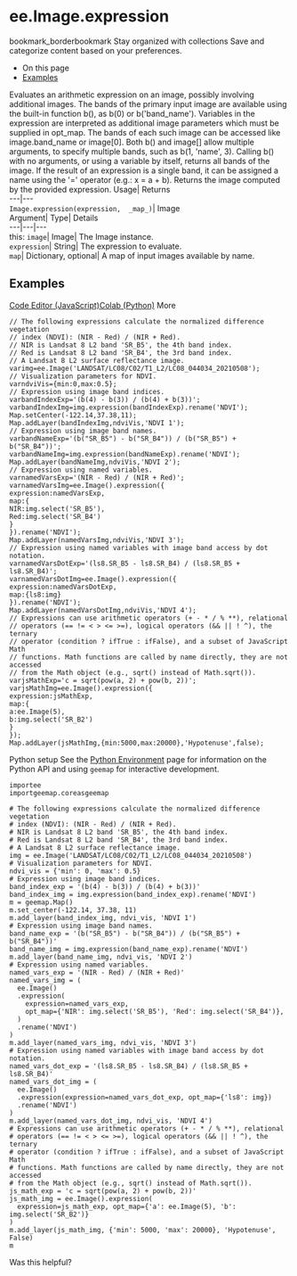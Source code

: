  
#  ee.Image.expression 
bookmark_borderbookmark Stay organized with collections  Save and categorize content based on your preferences.
  * On this page
  * [Examples](https://developers.google.com/earth-engine/apidocs/ee-image-expression#examples)


Evaluates an arithmetic expression on an image, possibly involving additional images. 
The bands of the primary input image are available using the built-in function b(), as b(0) or b('band_name').
Variables in the expression are interpreted as additional image parameters which must be supplied in opt_map. The bands of each such image can be accessed like image.band_name or image[0].
Both b() and image[] allow multiple arguments, to specify multiple bands, such as b(1, 'name', 3). Calling b() with no arguments, or using a variable by itself, returns all bands of the image.
If the result of an expression is a single band, it can be assigned a name using the '=' operator (e.g.: x = a + b).
Returns the image computed by the provided expression.
Usage| Returns  
---|---  
`Image.expression(expression,  _map_)`| Image  
Argument| Type| Details  
---|---|---  
this: `image`| Image| The Image instance.  
`expression`| String| The expression to evaluate.  
`map`| Dictionary, optional| A map of input images available by name.  
## Examples
[Code Editor (JavaScript)](https://developers.google.com/earth-engine/apidocs/ee-image-expression#code-editor-javascript-sample)[Colab (Python)](https://developers.google.com/earth-engine/apidocs/ee-image-expression#colab-python-sample) More
```
// The following expressions calculate the normalized difference vegetation
// index (NDVI): (NIR - Red) / (NIR + Red).
// NIR is Landsat 8 L2 band 'SR_B5', the 4th band index.
// Red is Landsat 8 L2 band 'SR_B4', the 3rd band index.
// A Landsat 8 L2 surface reflectance image.
varimg=ee.Image('LANDSAT/LC08/C02/T1_L2/LC08_044034_20210508');
// Visualization parameters for NDVI.
varndviVis={min:0,max:0.5};
// Expression using image band indices.
varbandIndexExp='(b(4) - b(3)) / (b(4) + b(3))';
varbandIndexImg=img.expression(bandIndexExp).rename('NDVI');
Map.setCenter(-122.14,37.38,11);
Map.addLayer(bandIndexImg,ndviVis,'NDVI 1');
// Expression using image band names.
varbandNameExp='(b("SR_B5") - b("SR_B4")) / (b("SR_B5") + b("SR_B4"))';
varbandNameImg=img.expression(bandNameExp).rename('NDVI');
Map.addLayer(bandNameImg,ndviVis,'NDVI 2');
// Expression using named variables.
varnamedVarsExp='(NIR - Red) / (NIR + Red)';
varnamedVarsImg=ee.Image().expression({
expression:namedVarsExp,
map:{
NIR:img.select('SR_B5'),
Red:img.select('SR_B4')
}
}).rename('NDVI');
Map.addLayer(namedVarsImg,ndviVis,'NDVI 3');
// Expression using named variables with image band access by dot notation.
varnamedVarsDotExp='(ls8.SR_B5 - ls8.SR_B4) / (ls8.SR_B5 + ls8.SR_B4)';
varnamedVarsDotImg=ee.Image().expression({
expression:namedVarsDotExp,
map:{ls8:img}
}).rename('NDVI');
Map.addLayer(namedVarsDotImg,ndviVis,'NDVI 4');
// Expressions can use arithmetic operators (+ - * / % **), relational
// operators (== != < > <= >=), logical operators (&& || ! ^), the ternary
// operator (condition ? ifTrue : ifFalse), and a subset of JavaScript Math
// functions. Math functions are called by name directly, they are not accessed
// from the Math object (e.g., sqrt() instead of Math.sqrt()).
varjsMathExp='c = sqrt(pow(a, 2) + pow(b, 2))';
varjsMathImg=ee.Image().expression({
expression:jsMathExp,
map:{
a:ee.Image(5),
b:img.select('SR_B2')
}
});
Map.addLayer(jsMathImg,{min:5000,max:20000},'Hypotenuse',false);
```
Python setup
See the [ Python Environment](https://developers.google.com/earth-engine/guides/python_install) page for information on the Python API and using `geemap` for interactive development.
```
importee
importgeemap.coreasgeemap
```
```
# The following expressions calculate the normalized difference vegetation
# index (NDVI): (NIR - Red) / (NIR + Red).
# NIR is Landsat 8 L2 band 'SR_B5', the 4th band index.
# Red is Landsat 8 L2 band 'SR_B4', the 3rd band index.
# A Landsat 8 L2 surface reflectance image.
img = ee.Image('LANDSAT/LC08/C02/T1_L2/LC08_044034_20210508')
# Visualization parameters for NDVI.
ndvi_vis = {'min': 0, 'max': 0.5}
# Expression using image band indices.
band_index_exp = '(b(4) - b(3)) / (b(4) + b(3))'
band_index_img = img.expression(band_index_exp).rename('NDVI')
m = geemap.Map()
m.set_center(-122.14, 37.38, 11)
m.add_layer(band_index_img, ndvi_vis, 'NDVI 1')
# Expression using image band names.
band_name_exp = '(b("SR_B5") - b("SR_B4")) / (b("SR_B5") + b("SR_B4"))'
band_name_img = img.expression(band_name_exp).rename('NDVI')
m.add_layer(band_name_img, ndvi_vis, 'NDVI 2')
# Expression using named variables.
named_vars_exp = '(NIR - Red) / (NIR + Red)'
named_vars_img = (
  ee.Image()
  .expression(
    expression=named_vars_exp,
    opt_map={'NIR': img.select('SR_B5'), 'Red': img.select('SR_B4')},
  )
  .rename('NDVI')
)
m.add_layer(named_vars_img, ndvi_vis, 'NDVI 3')
# Expression using named variables with image band access by dot notation.
named_vars_dot_exp = '(ls8.SR_B5 - ls8.SR_B4) / (ls8.SR_B5 + ls8.SR_B4)'
named_vars_dot_img = (
  ee.Image()
  .expression(expression=named_vars_dot_exp, opt_map={'ls8': img})
  .rename('NDVI')
)
m.add_layer(named_vars_dot_img, ndvi_vis, 'NDVI 4')
# Expressions can use arithmetic operators (+ - * / % **), relational
# operators (== != < > <= >=), logical operators (&& || ! ^), the ternary
# operator (condition ? ifTrue : ifFalse), and a subset of JavaScript Math
# functions. Math functions are called by name directly, they are not accessed
# from the Math object (e.g., sqrt() instead of Math.sqrt()).
js_math_exp = 'c = sqrt(pow(a, 2) + pow(b, 2))'
js_math_img = ee.Image().expression(
  expression=js_math_exp, opt_map={'a': ee.Image(5), 'b': img.select('SR_B2')}
)
m.add_layer(js_math_img, {'min': 5000, 'max': 20000}, 'Hypotenuse', False)
m
```

Was this helpful?
